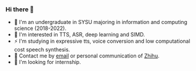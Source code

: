 ### Hi there 👋

- 🏫 I'm an undergraduate in SYSU majoring in information and computing science (2018-2022).
- 🌱 I'm interested in TTS, ASR, deep learning and SIMD.
- ⚡ I'm studying in expressive tts, voice conversion and low computational cost speech synthesis.
- 💬 Contact me by [email](mailto:xcmyz@outlook.com) or personal communication of [Zhihu](https://www.zhihu.com/people/xing-chen-man-you-zhe).
- 👀 I'm looking for internship.

<!-- - 👯 I’m looking to collaborate on ...
- 🤔 I’m looking for help with ...
- 💬 Ask me about ...
- 📫 How to reach me: ...
- 😄 Pronouns: ...
- ⚡ Fun fact: ... -->
